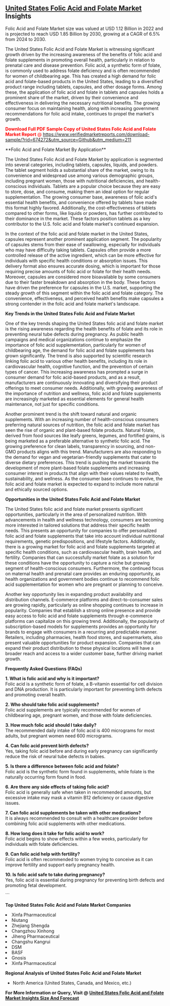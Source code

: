 <h2><a href="https://www.verifiedmarketreports.com/download-sample/?rid=674272&amp;utm_source=Github&amp;utm_medium=211" target="_blank">United States Folic Acid and Folate Market</a> Insights</h2><p>Folic Acid and Folate Market size was valued at USD 1.12 Billion in 2022 and is projected to reach USD 1.85 Billion by 2030, growing at a CAGR of 6.5% from 2024 to 2030.</p><p><p>The United States Folic Acid and Folate Market is witnessing significant growth driven by the increasing awareness of the benefits of folic acid and folate supplements in promoting overall health, particularly in relation to prenatal care and disease prevention. Folic acid, a synthetic form of folate, is commonly used to address folate deficiency and is often recommended for women of childbearing age. This has created a high demand for folic acid and folate-based products in the United States, leading to a diversified product range including tablets, capsules, and other dosage forms. Among these, the application of folic acid and folate in tablets and capsules holds a prominent share of the market, driven by their convenience and effectiveness in delivering the necessary nutritional benefits. The growing consumer focus on maintaining health, along with increasing government recommendations for folic acid intake, continues to propel the market's growth. <p><span class=""><span style="color: #ff0000;"><strong>Download Full PDF Sample Copy of United States Folic Acid and Folate Market Report</strong> @ </span><a href="https://www.verifiedmarketreports.com/download-sample/?rid=674272&amp;utm_source=Github&amp;utm_medium=211" target="_blank">https://www.verifiedmarketreports.com/download-sample/?rid=674272&amp;utm_source=Github&amp;utm_medium=211</a></span></p></p><p>**Folic Acid and Folate Market By Application**</p><p>The United States Folic Acid and Folate Market by application is segmented into several categories, including tablets, capsules, liquids, and powders. The tablet segment holds a substantial share of the market, owing to its convenience and widespread use among various demographic groups, including pregnant women, those with nutritional deficiencies, and health-conscious individuals. Tablets are a popular choice because they are easy to store, dose, and consume, making them an ideal option for regular supplementation. The growing consumer base, awareness of folic acid's essential health benefits, and convenience offered by tablets have made this format highly favored. Additionally, the cost-effectiveness of tablets compared to other forms, like liquids or powders, has further contributed to their dominance in the market. These factors position tablets as a key contributor to the U.S. folic acid and folate market's continued expansion. <p>In the context of the folic acid and folate market in the United States, capsules represent another prominent application segment. The popularity of capsules stems from their ease of swallowing, especially for individuals who may have difficulty taking tablets. Capsules often provide a more controlled release of the active ingredient, which can be more effective for individuals with specific health conditions or absorption issues. This delivery format also ensures accurate dosing, which is important for those requiring precise amounts of folic acid or folate for their health needs. Moreover, capsules are considered more bioavailable by some consumers due to their faster breakdown and absorption in the body. These factors have driven the preference for capsules in the U.S. market, supporting the steady growth of this segment within the folic acid and folate category. The convenience, effectiveness, and perceived health benefits make capsules a strong contender in the folic acid and folate market's landscape. </p><p><strong>Key Trends in the United States Folic Acid and Folate Market</strong></p><p>One of the key trends shaping the United States folic acid and folate market is the rising awareness regarding the health benefits of folate and its role in preventing neural tube defects during pregnancy. As public health campaigns and medical organizations continue to emphasize the importance of folic acid supplementation, particularly for women of childbearing age, the demand for folic acid and folate supplements has grown significantly. The trend is also supported by scientific research linking folic acid to various other health benefits, including its role in cardiovascular health, cognitive function, and the prevention of certain types of cancer. This increasing awareness has prompted a surge in consumer demand for folic acid-based products, and as a result, manufacturers are continuously innovating and diversifying their product offerings to meet consumer needs. Additionally, with growing awareness of the importance of nutrition and wellness, folic acid and folate supplements are increasingly marketed as essential elements for general health maintenance, not just for specific conditions. </p><p>Another prominent trend is the shift toward natural and organic supplements. With an increasing number of health-conscious consumers preferring natural sources of nutrition, the folic acid and folate market has seen the rise of organic and plant-based folate products. Natural folate, derived from food sources like leafy greens, legumes, and fortified grains, is being marketed as a preferable alternative to synthetic folic acid. The growing preference for clean labels, transparency in sourcing, and non-GMO products aligns with this trend. Manufacturers are also responding to the demand for vegan and vegetarian-friendly supplements that cater to diverse dietary preferences. This trend is pushing the market towards the development of more plant-based folate supplements and increasing consumer interest in products that align with their values related to health, sustainability, and wellness. As the consumer base continues to evolve, the folic acid and folate market is expected to expand to include more natural and ethically sourced options. </p><p><strong>Opportunities in the United States Folic Acid and Folate Market</strong></p><p>The United States folic acid and folate market presents significant opportunities, particularly in the area of personalized nutrition. With advancements in health and wellness technology, consumers are becoming more interested in tailored solutions that address their specific health needs. This presents an opportunity for companies to offer personalized folic acid and folate supplements that take into account individual nutritional requirements, genetic predispositions, and lifestyle factors. Additionally, there is a growing market for folic acid and folate supplements targeted at specific health conditions, such as cardiovascular health, brain health, and fertility. Companies that can successfully market folate as a solution for these conditions have the opportunity to capture a niche but growing segment of health-conscious consumers. Furthermore, the continued focus on maternal health and prenatal care provides an enduring opportunity, as health organizations and government bodies continue to recommend folic acid supplementation for women who are pregnant or planning to conceive. <p>Another key opportunity lies in expanding product availability and distribution channels. E-commerce platforms and direct-to-consumer sales are growing rapidly, particularly as online shopping continues to increase in popularity. Companies that establish a strong online presence and provide easy access to folic acid and folate supplements through e-commerce platforms can capitalize on this growing trend. Additionally, the popularity of subscription-based models for supplements provides an opportunity for brands to engage with consumers in a recurring and predictable manner. Retailers, including pharmacies, health food stores, and supermarkets, also present valuable opportunities for product expansion. Companies that can expand their product distribution to these physical locations will have a broader reach and access to a wider customer base, further driving market growth. </p><p><strong>Frequently Asked Questions (FAQs)</strong></p><p><strong>1. What is folic acid and why is it important?</strong><br> Folic acid is a synthetic form of folate, a B-vitamin essential for cell division and DNA production. It is particularly important for preventing birth defects and promoting overall health. </p><p><strong>2. Who should take folic acid supplements?</strong><br> Folic acid supplements are typically recommended for women of childbearing age, pregnant women, and those with folate deficiencies. </p><p><strong>3. How much folic acid should I take daily?</strong><br> The recommended daily intake of folic acid is 400 micrograms for most adults, but pregnant women need 600 micrograms. </p><p><strong>4. Can folic acid prevent birth defects?</strong><br> Yes, taking folic acid before and during early pregnancy can significantly reduce the risk of neural tube defects in babies. </p><p><strong>5. Is there a difference between folic acid and folate?</strong><br> Folic acid is the synthetic form found in supplements, while folate is the naturally occurring form found in food. </p><p><strong>6. Are there any side effects of taking folic acid?</strong><br> Folic acid is generally safe when taken in recommended amounts, but excessive intake may mask a vitamin B12 deficiency or cause digestive issues. </p><p><strong>7. Can folic acid supplements be taken with other medications?</strong><br> It is always recommended to consult with a healthcare provider before combining folic acid supplements with other medications. </p><p><strong>8. How long does it take for folic acid to work?</strong><br> Folic acid begins to show effects within a few weeks, particularly for individuals with folate deficiencies. </p><p><strong>9. Can folic acid help with fertility?</strong><br> Folic acid is often recommended to women trying to conceive as it can improve fertility and support early pregnancy health. </p><p><strong>10. Is folic acid safe to take during pregnancy?</strong><br> Yes, folic acid is essential during pregnancy for preventing birth defects and promoting fetal development. </p>```</p><p><strong>Top United States Folic Acid and Folate Market Companies</strong></p><div data-test-id=""><p><li>Xinfa Pharmaceutical</li><li> Niutang</li><li> Zhejiang Shengda</li><li> Changzhou Xinhong</li><li> Jiheng Pharmaceutical</li><li> Changshu Kangrui</li><li> DSM</li><li> BASF</li><li> Gnosis</li><li> Xinfa Pharmaceutical</li></p><div><strong>Regional Analysis of&nbsp;United States Folic Acid and Folate Market</strong></div><ul><li dir="ltr"><p dir="ltr">North America&nbsp;(United States, Canada, and Mexico, etc.)</p></li></ul><p><strong>For More Information or Query, Visit @&nbsp;</strong><strong><a href="https://www.verifiedmarketreports.com/product/folic-acid-and-folate-market/?utm_source=Github&amp;utm_medium=211" target="_blank">United States Folic Acid and Folate Market Insights Size And Forecast</a></strong></p></div>
